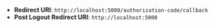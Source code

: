 * **Redirect URI**: `http://localhost:5000/authorization-code/callback`
* **Post Logout Redirect URI**: `http://localhost:5000`